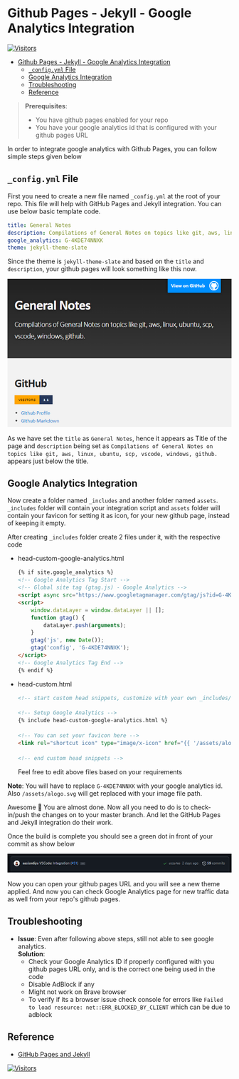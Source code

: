 # Github Pages - Jekyll - Google Analytics Integration

[![Visitors](https://api.visitorbadge.io/api/visitors?path=aasisodiya.general.github.analytics&labelColor=%23ffa500&countColor=%23263759&labelStyle=upper)](https://visitorbadge.io/status?path=aasisodiya.general.github.analytics)

- [Github Pages - Jekyll - Google Analytics Integration](#github-pages---jekyll---google-analytics-integration)
  - [`_config.yml` File](#_configyml-file)
  - [Google Analytics Integration](#google-analytics-integration)
  - [Troubleshooting](#troubleshooting)
  - [Reference](#reference)

> **Prerequisites**:
>
> - You have github pages enabled for your repo
> - You have your google analytics id that is configured with your github pages URL

In order to integrate google analytics with Github Pages, you can follow simple steps given below

## `_config.yml` File

First you need to create a new file named `_config.yml` at the root of your repo. This file will help with GitHub Pages and Jekyll integration. You can use below basic template code.

```yml
title: General Notes
description: Compilations of General Notes on topics like git, aws, linux, ubuntu, scp, vscode, windows, github.
google_analytics: G-4KDE74NNXK
theme: jekyll-theme-slate
```

Since the theme is `jekyll-theme-slate` and based on the `title` and `description`, your github pages will look something like this now.

![Github Page](./img/githubpage.png)

As we have set the `title` as `General Notes`, hence it appears as Title of the page and `description` being set as `Compilations of General Notes on topics like git, aws, linux, ubuntu, scp, vscode, windows, github.` appears just below the title.

## Google Analytics Integration

Now create a folder named `_includes` and another folder named `assets`. `_includes` folder will contain your integration script and `assets` folder will contain your favicon for setting it as icon, for your new github page, instead of keeping it empty.

After creating `_includes` folder create 2 files under it, with the respective code

- head-custom-google-analytics.html

  ```html
  {% if site.google_analytics %}
  <!-- Google Analytics Tag Start -->
  <!-- Global site tag (gtag.js) - Google Analytics -->
  <script async src="https://www.googletagmanager.com/gtag/js?id=G-4KDE74NNXK"></script>
  <script>
      window.dataLayer = window.dataLayer || [];
      function gtag() {
          dataLayer.push(arguments);
      }
      gtag('js', new Date());
      gtag('config', 'G-4KDE74NNXK');
  </script>
  <!-- Google Analytics Tag End -->
  {% endif %}
  ```

- head-custom.html

  ```html
  <!-- start custom head snippets, customize with your own _includes/head-custom.html file -->

  <!-- Setup Google Analytics -->
  {% include head-custom-google-analytics.html %}

  <!-- You can set your favicon here -->
  <link rel="shortcut icon" type="image/x-icon" href="{{ '/assets/alogo.svg' | relative_url }}">

  <!-- end custom head snippets -->
  ```

  Feel free to edit above files based on your requirements

**Note**: You will have to replace `G-4KDE74NNXK` with your google analytics id. Also `/assets/alogo.svg` will get replaced with your image file path.

Awesome 👏 You are almost done. Now all you need to do is to check-in/push the changes on to your master branch. And let the GitHub Pages and Jekyll integration do their work.

Once the build is complete you should see a green dot in front of your commit as show below

![Build Success](./img/commit.png)

Now you can open your github pages URL and you will see a new theme applied. And now you can check Google Analytics page for new traffic data as well from your repo's github pages.

## Troubleshooting

- **Issue**: Even after following above steps, still not able to see google analytics.  
  **Solution**:
  - Check your Google Analytics ID if properly configured with you github pages URL only, and is the correct one being used in the code
  - Disable AdBlock if any
  - Might not work on Brave browser
  - To verify if its a browser issue check console for errors like `Failed to load resource: net::ERR_BLOCKED_BY_CLIENT` which can be due to adblock

## Reference

- [GitHub Pages and Jekyll](https://docs.github.com/en/pages/setting-up-a-github-pages-site-with-jekyll/about-github-pages-and-jekyll)

[![Visitors](https://api.visitorbadge.io/api/visitors?path=aasisodiya.general&label=aasisodiya/general&labelColor=%23ffa500&countColor=%23263759&labelStyle=upper)](https://visitorbadge.io/status?path=aasisodiya.general)
